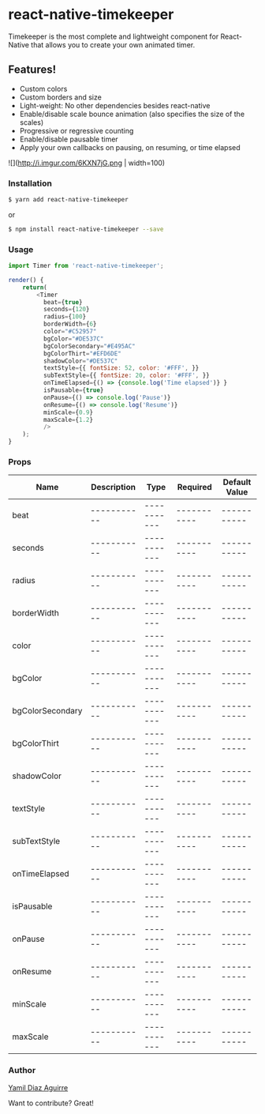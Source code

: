 # react-native-timekeeper

Timekeeper is the most complete and lightweight component for React-Native that allows you to create your own animated timer.

## Features!

  - Custom colors
  - Custom borders and size
  - Light-weight: No other dependencies besides react-native
  - Enable/disable scale bounce animation (also specifies the size of the scales)
  - Progressive or regressive counting
  - Enable/disable pausable timer
  - Apply your own callbacks on pausing, on resuming, or time elapsed

  ![](http://i.imgur.com/6KXN7jG.png | width=100)

### Installation

```sh
$ yarn add react-native-timekeeper
```

or

```sh
$ npm install react-native-timekeeper --save
```

### Usage

```javascript
import Timer from 'react-native-timekeeper';

render() {
    return(
        <Timer
          beat={true}
          seconds={120}
          radius={100}
          borderWidth={6}
          color="#C52957"
          bgColor="#DE537C"
          bgColorSecondary="#E495AC"
          bgColorThirt="#EFD6DE"
          shadowColor="#DE537C"
          textStyle={{ fontSize: 52, color: '#FFF', }}
          subTextStyle={{ fontSize: 20, color: '#FFF', }}
          onTimeElapsed={() => {console.log('Time elapsed')} }
          isPausable={true}
          onPause={() => console.log('Pause')}
          onResume={() => console.log('Resume')}
          minScale={0.9}
          maxScale={1.2}
          />
    );
}
```

### Props

| Name | Description | Type | Required | Default Value
| ----------- | ----------- | ----------- | ----------- | ----------- |
| beat | ----------- | ----------- | ----------- | ----------- |
| seconds | ----------- | ----------- | ----------- | ----------- |
| radius | ----------- | ----------- | ----------- | ----------- |
| borderWidth | ----------- | ----------- | ----------- | ----------- |
| color | ----------- | ----------- | ----------- | ----------- |
| bgColor | ----------- | ----------- | ----------- | ----------- |
| bgColorSecondary | ----------- | ----------- | ----------- | ----------- |
| bgColorThirt | ----------- | ----------- | ----------- | ----------- |
| shadowColor | ----------- | ----------- | ----------- | ----------- |
| textStyle | ----------- | ----------- | ----------- | ----------- |
| subTextStyle | ----------- | ----------- | ----------- | ----------- |
| onTimeElapsed | ----------- | ----------- | ----------- | ----------- |
| isPausable | ----------- | ----------- | ----------- | ----------- |
| onPause | ----------- | ----------- | ----------- | ----------- |
| onResume | ----------- | ----------- | ----------- | ----------- |
| minScale | ----------- | ----------- | ----------- | ----------- |
| maxScale | ----------- | ----------- | ----------- | ----------- |


### Author

[Yamil Diaz Aguirre](https://github.com/Yamilquery)

Want to contribute? Great!
